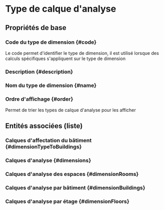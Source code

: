 <!--- THIS FILE IS GENERATED PLEASE DO NOT EDIT IT DIRECTLY --->
# Type de calque d'analyse



## Propriétés de base

### Code du type de dimension {#code}
        
Le code permet d'identifier le type de dimension, il est utilisé lorsque des calculs spécifiques s'appliquent sur le type de dimension
### Description {#description}
        

### Nom du type de dimension {#name}
        

### Ordre d'affichage {#order}
        
Permet de trier les types de calque d'analyse pour les afficher



## Entités associées (liste)

### Calques d'affectation du bâtiment {#dimensionTypeToBuildings}
        

### Calques d'analyse {#dimensions}
        

### Calques d'analyse des espaces {#dimensionRooms}
        

### Calques d'analyse par bâtiment {#dimensionBuildings}
        

### Calques d'analyse par étage {#dimensionFloors}
        




